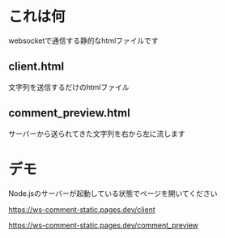 # これは何
websocketで通信する静的なhtmlファイルです

## client.html
文字列を送信するだけのhtmlファイル

## comment_preview.html
サーバーから送られてきた文字列を右から左に流します

# デモ
Node.jsのサーバーが起動している状態でページを開いてください

https://ws-comment-static.pages.dev/client

https://ws-comment-static.pages.dev/comment_preview